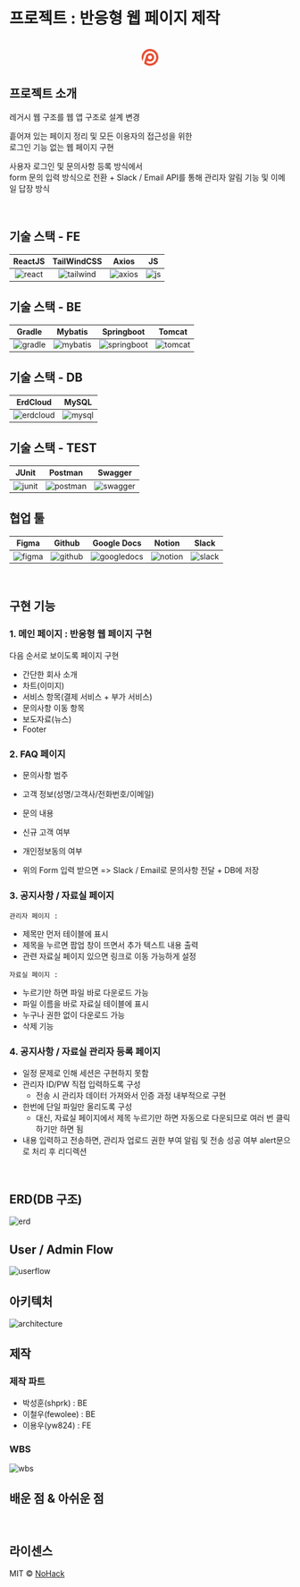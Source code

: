 # 프로젝트 : 반응형 웹 페이지 제작

<p align="center">
  <br>
  <img src='./images/emblem.png'>
  <br>
</p>

## 프로젝트 소개

<p align="justify">
레거시 웹 구조를 웹 앱 구조로 설계 변경 

흩어져 있는 페이지 정리 및 모든 이용자의 접근성을 위한  
로그인 기능 없는 웹 페이지 구현

사용자 로그인 및 문의사항 등록 방식에서  
form 문의 입력 방식으로 전환
+
Slack / Email API를 통해 관리자 알림 기능 및 이메일 답장 방식

</p>
<br>

## 기술 스택 - FE

| ReactJS | TailWindCSS   |  Axios   |  JS   |
| :--------: | :--------: | :------: |:-----:|
| ![react]   |![tailwind] | ![axios] | ![js] |

## 기술 스택 - BE

| Gradle | Mybatis |  Springboot   |  Tomcat   |
| :--------: | :--------: | :------: | :-----: |
|   ![gradle]    |   ![mybatis]    | ![springboot] | ![tomcat] |

## 기술 스택 - DB

| ErdCloud | MySQL |
| :--------: | :--------: |
|   ![erdcloud]    |   ![mysql]    |

## 기술 스택 - TEST

| JUnit | Postman |  Swagger   |
| :--------: | :--------: | :------: |
|   ![junit]    |   ![postman]    | ![swagger] |

## 협업 툴

| Figma | Github |  Google Docs |  Notion   |  Slack   |
| :--------: | :--------: | :------: | :-----: | :-----: |
|   ![figma]    |   ![github]    | ![googledocs] | ![notion] | ![slack] |

<br>

## 구현 기능

### 1. 메인 페이지 : 반응형 웹 페이지 구현

다음 순서로 보이도록 페이지 구현

- 간단한 회사 소개
- 차트(이미지)
- 서비스 항목(결제 서비스 + 부가 서비스)
- 문의사항 이동 항목
- 보도자료(뉴스)
- Footer


### 2. FAQ 페이지

- 문의사항 범주
- 고객 정보(성명/고객사/전화번호/이메일)
- 문의 내용
- 신규 고객 여부
- 개인정보동의 여부

- 위의 Form 입력 받으면 => Slack / Email로 문의사항 전달 + DB에 저장


### 3. 공지사항 / 자료실 페이지
```관리자 페이지 :```
- 제목만 먼저 테이블에 표시
- 제목을 누르면 팝업 창이 뜨면서 추가 텍스트 내용 출력
- 관련 자료실 페이지 있으면 링크로 이동 가능하게 설정


```자료실 페이지 : ```
- 누르기만 하면 파일 바로 다운로드 가능
- 파일 이름을 바로 자료실 테이블에 표시
- 누구나 권한 없이 다운로드 가능
- 삭제 기능


### 4. 공지사항 / 자료실 관리자 등록 페이지
- 일정 문제로 인해 세션은 구현하지 못함
- 관리자 ID/PW 직접 입력하도록 구성
  - 전송 시 관리자 데이터 가져와서 인증 과정 내부적으로 구현
- 한번에 단일 파일만 올리도록 구성
  - 대신, 자료실 페이지에서 제목 누르기만 하면 자동으로 다운되므로
    여러 번 클릭하기만 하면 됨
- 내용 입력하고 전송하면, 관리자 업로드 권한 부여 알림 및
  전송 성공 여부 alert문으로 처리 후 리디렉션

<br>

## ERD(DB 구조)
![erd]

## User / Admin Flow
![userflow]

## 아키텍처
![architecture]

## 제작
### 제작 파트
- 박성훈(shprk) : BE
- 이철우(fewolee) : BE
- 이용우(yw824) : FE

### WBS
![wbs]


### 

## 배운 점 & 아쉬운 점

<p align="justify">

</p>

<br>

## 라이센스

MIT &copy; [NoHack](mailto:lbjp114@gmail.com)

<!-- Stack Icon Refernces -->

[logo]: /images/paytus.png
[emblem]: /images/emblem.png

[js]: /images/front/js.png
[react]: /images/front/react.png
[tailwind]: /images/front/tailwind.png
[axios]: /images/front/axios.png

[gradle]: /images/back/gradle.png
[mybatis]: /images/back/mybatis.png
[springboot]: /images/back/springboot.png
[tomcat]: /images/back/tomcat.png

[erdcloud]: /images/db/erdcloud.png
[mysql]: /images/db/mysql.png

[junit]: /images/test/junit.png
[postman]: /images/test/postman.png
[swagger]: /images/test/swagger.png

[figma]: /images/communication/figma.png
[github]: /images/communication/github.png
[googledocs]: /images/communication/googledocs.png
[notion]: /images/communication/notion.png
[slack]: /images/communication/slack.png

[api1]: /images/api1.jpg
[api2]: /images/api2.jpg
[architecture]: /images/architecture.jpg
[erd]: /images/erd.jpg
[userflow]: /images/userflow.jpg
[wbs]: /images/wbs.png